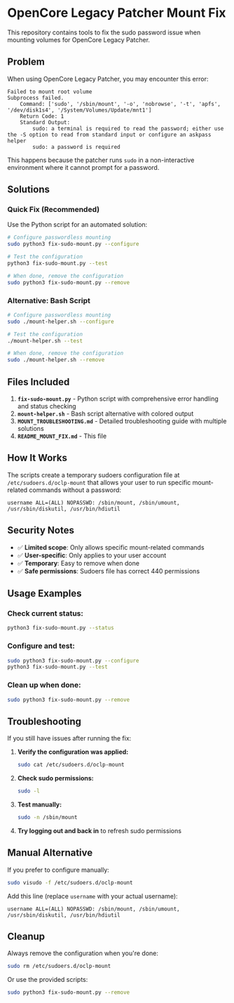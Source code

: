 # OpenCore Legacy Patcher Mount Fix

This repository contains tools to fix the sudo password issue when mounting volumes for OpenCore Legacy Patcher.

## Problem

When using OpenCore Legacy Patcher, you may encounter this error:

```
Failed to mount root volume
Subprocess failed.
    Command: ['sudo', '/sbin/mount', '-o', 'nobrowse', '-t', 'apfs', '/dev/disk1s4', '/System/Volumes/Update/mnt1']
    Return Code: 1
    Standard Output:
        sudo: a terminal is required to read the password; either use the -S option to read from standard input or configure an askpass helper
        sudo: a password is required
```

This happens because the patcher runs `sudo` in a non-interactive environment where it cannot prompt for a password.

## Solutions

### Quick Fix (Recommended)

Use the Python script for an automated solution:

```bash
# Configure passwordless mounting
sudo python3 fix-sudo-mount.py --configure

# Test the configuration
python3 fix-sudo-mount.py --test

# When done, remove the configuration
sudo python3 fix-sudo-mount.py --remove
```

### Alternative: Bash Script

```bash
# Configure passwordless mounting
sudo ./mount-helper.sh --configure

# Test the configuration
./mount-helper.sh --test

# When done, remove the configuration
sudo ./mount-helper.sh --remove
```

## Files Included

1. **`fix-sudo-mount.py`** - Python script with comprehensive error handling and status checking
2. **`mount-helper.sh`** - Bash script alternative with colored output
3. **`MOUNT_TROUBLESHOOTING.md`** - Detailed troubleshooting guide with multiple solutions
4. **`README_MOUNT_FIX.md`** - This file

## How It Works

The scripts create a temporary sudoers configuration file at `/etc/sudoers.d/oclp-mount` that allows your user to run specific mount-related commands without a password:

```
username ALL=(ALL) NOPASSWD: /sbin/mount, /sbin/umount, /usr/sbin/diskutil, /usr/bin/hdiutil
```

## Security Notes

- ✅ **Limited scope**: Only allows specific mount-related commands
- ✅ **User-specific**: Only applies to your user account
- ✅ **Temporary**: Easy to remove when done
- ✅ **Safe permissions**: Sudoers file has correct 440 permissions

## Usage Examples

### Check current status:
```bash
python3 fix-sudo-mount.py --status
```

### Configure and test:
```bash
sudo python3 fix-sudo-mount.py --configure
python3 fix-sudo-mount.py --test
```

### Clean up when done:
```bash
sudo python3 fix-sudo-mount.py --remove
```

## Troubleshooting

If you still have issues after running the fix:

1. **Verify the configuration was applied:**
   ```bash
   sudo cat /etc/sudoers.d/oclp-mount
   ```

2. **Check sudo permissions:**
   ```bash
   sudo -l
   ```

3. **Test manually:**
   ```bash
   sudo -n /sbin/mount
   ```

4. **Try logging out and back in** to refresh sudo permissions

## Manual Alternative

If you prefer to configure manually:

```bash
sudo visudo -f /etc/sudoers.d/oclp-mount
```

Add this line (replace `username` with your actual username):
```
username ALL=(ALL) NOPASSWD: /sbin/mount, /sbin/umount, /usr/sbin/diskutil, /usr/bin/hdiutil
```

## Cleanup

Always remove the configuration when you're done:

```bash
sudo rm /etc/sudoers.d/oclp-mount
```

Or use the provided scripts:
```bash
sudo python3 fix-sudo-mount.py --remove
```